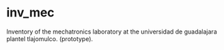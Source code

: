 # inv_mec
Inventory of the mechatronics laboratory at the universidad de guadalajara plantel tlajomulco. (prototype).
